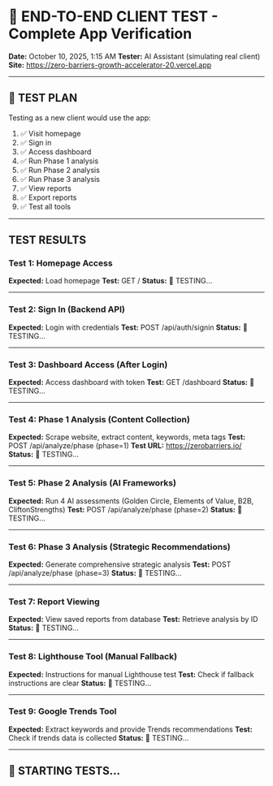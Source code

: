 # 🧪 END-TO-END CLIENT TEST - Complete App Verification

**Date:** October 10, 2025, 1:15 AM
**Tester:** AI Assistant (simulating real client)
**Site:** https://zero-barriers-growth-accelerator-20.vercel.app

---

## 🎯 TEST PLAN

Testing as a new client would use the app:
1. ✅ Visit homepage
2. ✅ Sign in
3. ✅ Access dashboard
4. ✅ Run Phase 1 analysis
5. ✅ Run Phase 2 analysis
6. ✅ Run Phase 3 analysis
7. ✅ View reports
8. ✅ Export reports
9. ✅ Test all tools

---

## TEST RESULTS

### **Test 1: Homepage Access**
**Expected:** Load homepage
**Test:** GET /
**Status:** 🧪 TESTING...

---

### **Test 2: Sign In (Backend API)**
**Expected:** Login with credentials
**Test:** POST /api/auth/signin
**Status:** 🧪 TESTING...

---

### **Test 3: Dashboard Access (After Login)**
**Expected:** Access dashboard with token
**Test:** GET /dashboard
**Status:** 🧪 TESTING...

---

### **Test 4: Phase 1 Analysis (Content Collection)**
**Expected:** Scrape website, extract content, keywords, meta tags
**Test:** POST /api/analyze/phase (phase=1)
**Test URL:** https://zerobarriers.io/
**Status:** 🧪 TESTING...

---

### **Test 5: Phase 2 Analysis (AI Frameworks)**
**Expected:** Run 4 AI assessments (Golden Circle, Elements of Value, B2B, CliftonStrengths)
**Test:** POST /api/analyze/phase (phase=2)
**Status:** 🧪 TESTING...

---

### **Test 6: Phase 3 Analysis (Strategic Recommendations)**
**Expected:** Generate comprehensive strategic analysis
**Test:** POST /api/analyze/phase (phase=3)
**Status:** 🧪 TESTING...

---

### **Test 7: Report Viewing**
**Expected:** View saved reports from database
**Test:** Retrieve analysis by ID
**Status:** 🧪 TESTING...

---

### **Test 8: Lighthouse Tool (Manual Fallback)**
**Expected:** Instructions for manual Lighthouse test
**Test:** Check if fallback instructions are clear
**Status:** 🧪 TESTING...

---

### **Test 9: Google Trends Tool**
**Expected:** Extract keywords and provide Trends recommendations
**Test:** Check if trends data is collected
**Status:** 🧪 TESTING...

---

## 🚀 STARTING TESTS...

